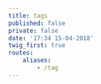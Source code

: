 ```yaml
---
title: tags
published: false
private: false
date: '17:34 15-04-2018'
twig_first: true
routes:
    aliases:
        - /tag
---
```


